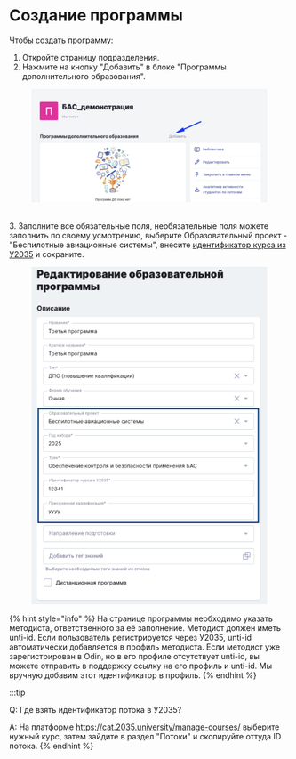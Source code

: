 # Создание программы

Чтобы создать программу:

1. Откройте страницу подразделения.
2. Нажмите на кнопку "Добавить" в блоке "Программы дополнительного образования".

<figure><img src="../.gitbook/assets/image (64).png" alt=""><figcaption></figcaption></figure>

\
3\. Заполните все обязательные поля, необязательные поля можете заполнить по своему усмотрению, выберите Образовательный проект - "Беспилотные авиационные системы", внесите [идентификатор курса из У2035](../integraciya-s-u2035/identifikator-kursa-v-u2035.md) и сохраните.

<figure><img src="../.gitbook/assets/image (2).png" alt=""><figcaption></figcaption></figure>

{% hint style="info" %}
На странице программы необходимо указать методиста, ответственного за её заполнение. Методист должен иметь unti-id. Если пользователь регистрируется через У2035, unti-id автоматически добавляется в профиль методиста. Если методист уже зарегистрирован в Odin, но в его профиле отсутствует unti-id, вы можете отправить в поддержку ссылку на его профиль и unti-id. Мы вручную добавим этот идентификатор в профиль.
{% endhint %}

:::tip

Q: Где взять идентификатор потока в У2035?

A: На платформе https://cat.2035.university/manage-courses/ выберите нужный курс, затем зайдите в раздел "Потоки" и скопируйте оттуда ID потока.
{% endhint %}
